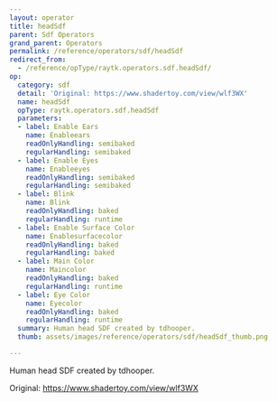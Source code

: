 ```yaml
---
layout: operator
title: headSdf
parent: Sdf Operators
grand_parent: Operators
permalink: /reference/operators/sdf/headSdf
redirect_from:
  - /reference/opType/raytk.operators.sdf.headSdf/
op:
  category: sdf
  detail: 'Original: https://www.shadertoy.com/view/wlf3WX'
  name: headSdf
  opType: raytk.operators.sdf.headSdf
  parameters:
  - label: Enable Ears
    name: Enableears
    readOnlyHandling: semibaked
    regularHandling: semibaked
  - label: Enable Eyes
    name: Enableeyes
    readOnlyHandling: semibaked
    regularHandling: semibaked
  - label: Blink
    name: Blink
    readOnlyHandling: baked
    regularHandling: runtime
  - label: Enable Surface Color
    name: Enablesurfacecolor
    readOnlyHandling: baked
    regularHandling: baked
  - label: Main Color
    name: Maincolor
    readOnlyHandling: baked
    regularHandling: runtime
  - label: Eye Color
    name: Eyecolor
    readOnlyHandling: baked
    regularHandling: runtime
  summary: Human head SDF created by tdhooper.
  thumb: assets/images/reference/operators/sdf/headSdf_thumb.png

---
```



Human head SDF created by tdhooper.

Original: https://www.shadertoy.com/view/wlf3WX